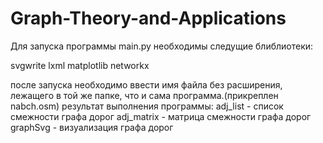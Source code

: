 # Graph-Theory-and-Applications
Для запуска программы main.py необходимы следущие блиблиотеки:

svgwrite
lxml
matplotlib
networkx

после запуска необходимо ввести имя файла без расширения, лежащего в той же папке, что и сама программа.(прикреплен nabch.osm)
результат выполнения программы:
adj_list - список смежности графа дорог
adj_matrix - матрица смежности графа дорог
graphSvg - визуализация графа дорог


